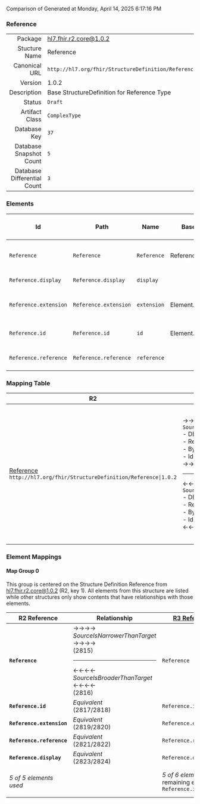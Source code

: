 Comparison of 
Generated at Monday, April 14, 2025 6:17:16 PM

### Reference

|      |     |
| ---: | --- |
| Package | hl7.fhir.r2.core@1.0.2 |
| Stucture Name | Reference |
| Canonical URL | `http://hl7.org/fhir/StructureDefinition/Reference` |
| Version | 1.0.2 |
| Description | Base StructureDefinition for Reference Type |
| Status | `Draft` |
| Artifact Class | `ComplexType` |
| Database Key | `37` |
| Database Snapshot Count | `5` |
| Database Differential Count | `3` |

### Elements

| Id | Path | Name | Base Path | Short | Cardinality | Collated Type | Binding Strength | Binding Value Set |
| -- | ---- | ---- | --------- | ----- | ----------- | ------------- | ---------------- | ----------------- |
| `Reference` | `Reference` | `Reference` | Reference | A reference from one resource to another | 0..* | Reference |  |  |
| `Reference.display` | `Reference.display` | `display` |  | Text alternative for the resource | 0..1 | string |  |  |
| `Reference.extension` | `Reference.extension` | `extension` | Element.extension | Additional Content defined by implementations | 0..* | Extension |  |  |
| `Reference.id` | `Reference.id` | `id` | Element.id | xml:id (or equivalent in JSON) | 0..1 | id |  |  |
| `Reference.reference` | `Reference.reference` | `reference` |  | Relative, internal or absolute URL reference | 0..1 | string |  |  |
### Mapping Table

| R2 | Comparison | R3 | Comparison | R4 | Comparison | R4B | Comparison | R5
| --- | --- | --- | --- | --- | --- | --- | --- | ---
| [Reference](/docs/R2/ComplexTypes/Reference.md)<br/> `http://hl7.org/fhir/StructureDefinition/Reference\|1.0.2` | →→→→→→→<br/>`SourceIsNarrowerThanTarget`<br/>- DBKey: `68`<br/>- Reviewed: `n/a`<br/>- By: `n/a`<br/>- Identical: `False`<br/>→→→→→→→<hr/>←←←←←←←<br/>`SourceIsBroaderThanTarget`<br/>- DBKey: `234`<br/>- Reviewed: `n/a`<br/>- By: `n/a`<br/>- Identical: `False`<br/>←←←←←←←| [Reference](/docs/R3/ComplexTypes/Reference.md)<br/> `http://hl7.org/fhir/StructureDefinition/Reference\|3.0.2` | →→→→→→→<br/>`SourceIsNarrowerThanTarget`<br/>- DBKey: `408`<br/>- Reviewed: `n/a`<br/>- By: `n/a`<br/>- Identical: `False`<br/>→→→→→→→<hr/>←←←←←←←<br/>`SourceIsBroaderThanTarget`<br/>- DBKey: `604`<br/>- Reviewed: `n/a`<br/>- By: `n/a`<br/>- Identical: `False`<br/>←←←←←←←| [Reference](/docs/R4/ComplexTypes/Reference.md)<br/> `http://hl7.org/fhir/StructureDefinition/Reference\|4.0.1` | →→→→→→→<br/>`Equivalent`<br/>- DBKey: `1373`<br/>- Reviewed: `n/a`<br/>- By: `n/a`<br/>- Identical: `False`<br/>→→→→→→→<hr/>←←←←←←←<br/>`Equivalent`<br/>- DBKey: `1374`<br/>- Reviewed: `n/a`<br/>- By: `n/a`<br/>- Identical: `False`<br/>←←←←←←←| [Reference](/docs/R4B/ComplexTypes/Reference.md)<br/> `http://hl7.org/fhir/StructureDefinition/Reference\|4.3.0` | →→→→→→→<br/>`Equivalent`<br/>- DBKey: `919`<br/>- Reviewed: `n/a`<br/>- By: `n/a`<br/>- Identical: `False`<br/>→→→→→→→<hr/>←←←←←←←<br/>`Equivalent`<br/>- DBKey: `1148`<br/>- Reviewed: `n/a`<br/>- By: `n/a`<br/>- Identical: `False`<br/>←←←←←←←| [Reference](/docs/R5/ComplexTypes/Reference.md)<br/> `http://hl7.org/fhir/StructureDefinition/Reference\|5.0.0` 

### Element Mappings


#### Map Group 0

This group is centered on the Structure Definition Reference from hl7.fhir.r2.core@1.0.2 (R2, key 1).
All elements from this structure are listed while other structures only show contents that have relationships with those elements.

| R2 Reference| Relationship | [R3 Reference](/docs/R3/ComplexTypes/Reference.md)| Relationship | [R4 Reference](/docs/R4/ComplexTypes/Reference.md)| Relationship | [R4B Reference](/docs/R4B/ComplexTypes/Reference.md)| Relationship | [R5 Reference](/docs/R5/ComplexTypes/Reference.md)
| --- | --- | --- | --- | --- | --- | --- | --- | ---
| **`Reference`**| →→→→ _SourceIsNarrowerThanTarget_ →→→→ <br/>(2815)<hr/>←←←← _SourceIsBroaderThanTarget_ ←←←← <br/>(2816)| `Reference`| →→→→ _SourceIsNarrowerThanTarget_ →→→→ <br/>(9748)<hr/>←←←← _SourceIsBroaderThanTarget_ ←←←← <br/>(9749)| `Reference`| _Equivalent_<br/>(21214/21215)| `Reference`| _Equivalent_<br/>(36285/36286)| `Reference`
| **`Reference.id`**| _Equivalent_<br/>(2817/2818)| `Reference.id`| _Equivalent_<br/>(9750/9751)| `Reference.id`| _Equivalent_<br/>(21216/21217)| `Reference.id`| _Equivalent_<br/>(36287/36288)| `Reference.id`
| **`Reference.extension`**| _Equivalent_<br/>(2819/2820)| `Reference.extension`| _Equivalent_<br/>(9752/9753)| `Reference.extension`| _Equivalent_<br/>(21218/21219)| `Reference.extension`| _Equivalent_<br/>(36289/36290)| `Reference.extension`
| **`Reference.reference`**| _Equivalent_<br/>(2821/2822)| `Reference.reference`| _Equivalent_<br/>(9754/9755)| `Reference.reference`| _Equivalent_<br/>(21220/21221)| `Reference.reference`| _Equivalent_<br/>(36291/36292)| `Reference.reference`
| **`Reference.display`**| _Equivalent_<br/>(2823/2824)| `Reference.display`| _Equivalent_<br/>(9758/9759)| `Reference.display`| _Equivalent_<br/>(21226/21227)| `Reference.display`| _Equivalent_<br/>(36297/36298)| `Reference.display`
| *5 of 5 elements used* | | *5 of 6 elements used* <br/>remaining elements:<br/>`Reference.identifier`| | *5 of 7 elements used* <br/>remaining elements:<br/>`Reference.identifier`, `Reference.type`| | *5 of 7 elements used* <br/>remaining elements:<br/>`Reference.identifier`, `Reference.type`| | *5 of 7 elements used* <br/>remaining elements:<br/>`Reference.identifier`, `Reference.type`

